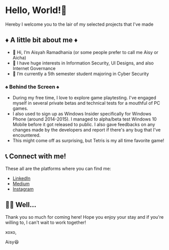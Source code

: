 # Hello, World!👋
Hereby I welcome you to the lair of my selected projects that I've made

## ♦️ A little bit about me ♦️
- 👋 Hi, I’m Aisyah Ramadhania (or some people prefer to call me Aisy or Aicha)
- 👀 I have huge interests in Information Security, UI Designs, and also Internet Governance
- 🌱 I’m currently a 5th semester student majoring in Cyber Security

### ♠️ Behind the Screen ♠️
- During my free time, I love to explore game playtesting. I've engaged myself in several private betas and technical tests for a mouthful of PC games.
- I also used to sign up as Windows Insider specifically for Windows Phone (around 2014-2015). I managed to alpha/beta test Windows 10 Mobile before it got released to public. I also gave feedbacks on any changes made by the developers and report if there's any bug that I've encountered.
- This might come off as surprising, but Tetris is my all time favorite game!

## 📞 Connect with me!
These all are the platforms where you can find me:
  - [LinkedIn](https://www.linkedin.com/in/aisyah-ramadhania/)
  - [Medium](https://medium.com/@kxfein)
  - [Instagram](https://instagram.com/aichakoenc)

## 🙇‍♀️ Well...
Thank you so much for coming here! Hope you enjoy your stay and if you're willing to, I can't wait to work together!


xoxo, 

Aisy😆

<!---
sinatraXX/sinatraXX is a ✨ special ✨ repository because its `README.md` (this file) appears on your GitHub profile.
You can click the Preview link to take a look at your changes.
--->
